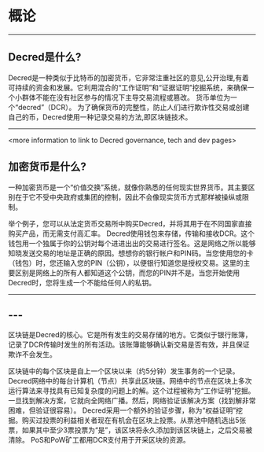 # 概论

---

## <i class="fa icon-decred_symbol"></i> Decred是什么?
Decred是一种类似于比特币的加密货币，它非常注重社区的意见,公开治理,有着可持续的资金和发展。它利用混合的“工作证明”和“证据证明”挖掘系统，来确保一个小群体不能在没有社区参与的情况下主导交易流程或篡改。 货币单位为一个“decred”（DCR）。 为了确保货币的完整性，防止人们进行欺诈性交易或创建自己的币，Decred使用一种记录交易的方法,即区块链技术。

---

<more information to link to Decred governance, tech and dev pages>

## <i class="fa icon-cryptocurrency fa-lg"></i> 加密货币是什么?
一种加密货币是一个“价值交换”系统，就像你熟悉的任何现实世界货币。其主要区别在于它不受中央政府或集团的控制，因此不会像现实货币方式那样被操纵或限制。

举个例子，您可以从法定货币交易所中购买Decred，并将其用于在不同国家直接购买产品，而无需支付高汇率。
Decred使用钱包来存储，传输和接收DCR。这个钱包用一个独属于你的公钥对每个进进出出的交易进行签名。这是网络之所以能够知晓发送交易的地址是正确的原因。想想你的银行帐户和PIN码。当您使用您的卡（钱包）时，您还输入您的PIN（公钥），以便银行知道您是授权交易。这里的主要区别是网络上的所有人都知道这个公钥，而您的PIN并不是。当您开始使用Decred时，您将生成一个不能给任何人的私钥。

---

## ---
区块链是Decred的核心。它是所有发生的交易存储的地方。它类似于银行账簿，记录了DCR传输时发生的所有活动。该账簿能够确认新交易是否有效，并且保证欺诈不会发生。

区块链中的每个区块是自上一个区块以来（约5分钟）发生事务的一个记录。 Decred网络中的每台计算机（节点）共享此区块链。网络中的节点在区块上多次运行算法来寻找具有已知复杂度的问题上的解。这个过程被称为“工作证明”挖掘。一旦找到解决方案，它就向全网络广播。然后，网络验证该解决方案（找到解非常困难，但验证很容易）。 Decred采用一个额外的验证步骤，称为“权益证明”挖掘。购买过投票的利益相关者现在有机会在区块上投票。从票池中随机选出5张票，如果其中至少3票投票为“是”，该区块将永久添加到该区块链上，之后交易被清除。 PoS和PoW矿工都用DCR支付用于开采区块的资源。

<More information section to link to PoW and PoS guides>

